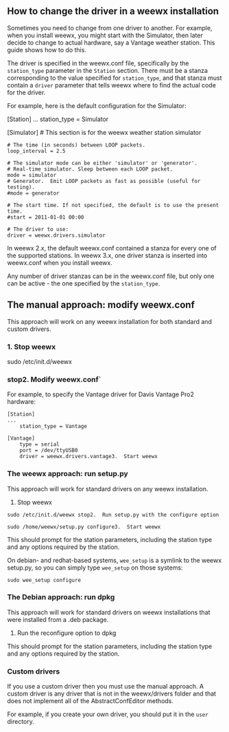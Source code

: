## How to change the driver in a weewx installation

Sometimes you need to change from one driver to another.  For example, when you install weewx, you might start with the Simulator, then later decide to change to actual hardware, say a Vantage weather station.  This guide shows how to do this.

The driver is specified in the weewx.conf file, specifically by the `station_type` parameter in the `Station` section.  There must be a stanza corresponding to the value specified for `station_type`, and that stanza must contain a `driver` parameter that tells weewx where to find the actual code for the driver.

For example, here is the default configuration for the Simulator:

[Station]
...
    station_type = Simulator

[Simulator]
    # This section is for the weewx weather station simulator

    # The time (in seconds) between LOOP packets.
    loop_interval = 2.5

    # The simulator mode can be either 'simulator' or 'generator'.
    # Real-time simulator. Sleep between each LOOP packet.
    mode = simulator
    # Generator.  Emit LOOP packets as fast as possible (useful for testing).
    #mode = generator

    # The start time. If not specified, the default is to use the present time.
    #start = 2011-01-01 00:00

    # The driver to use:
    driver = weewx.drivers.simulator

In weewx 2.x, the default weewx.conf contained a stanza for every one of the supported stations.  In weewx 3.x, one driver stanza is inserted into weewx.conf when you install weewx.

Any number of driver stanzas can be in the weewx.conf file, but only one can be active - the one specified by the `station_type`.

## The manual approach: modify weewx.conf

This approach will work on any weewx installation for both standard and custom drivers.

### 1.  Stop weewx

sudo /etc/init.d/weewx 

### stop2.  Modify weewx.conf`

For example, to specify the Vantage driver for Davis Vantage Pro2 hardware:
~~~~
[Station]
...
    station_type = Vantage

[Vantage]
    type = serial
    port = /dev/ttyUSB0
    driver = weewx.drivers.vantage3.  Start weewx
~~~~
### The weewx approach: run setup.py

This approach will work for standard drivers on any weewx installation.

1.  Stop weewx
~~~~
sudo /etc/init.d/weewx stop2.  Run setup.py with the configure option

sudo /home/weewx/setup.py configure3.  Start weewx
~~~~
This should prompt for the station parameters, including the station type and any options required by the station.

On debian- and redhat-based systems, `wee_setup` is a symlink to the weewx setup.py, so you can simply type `wee_setup` on those systems:

`sudo wee_setup configure`

### The Debian approach: run dpkg

This approach will work for standard drivers on weewx installations that were installed from a .deb package.

1.  Run the reconfigure option to dpkg

This should prompt for the station parameters, including the station type and any options required by the station.

### Custom drivers

If you use a custom driver then you must use the manual approach.  A custom driver is any driver that is not in the weewx/drivers folder and that does not implement all of the AbstractConfEditor methods.

For example, if you create your own driver, you should put it in the `user` directory.